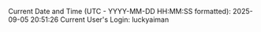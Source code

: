 Current Date and Time (UTC - YYYY-MM-DD HH:MM:SS formatted): 2025-09-05 20:51:26
Current User's Login: luckyaiman
